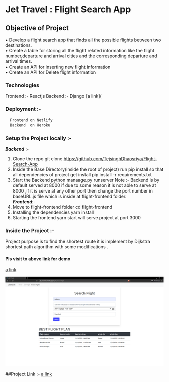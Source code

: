
# Jet Travel : Flight Search App

## Objective of Project 

• Develop a flight search app that finds all the possible flights between two destinations.<br/>
• Create a table for storing all the flight related information like the flight number,departure and arrival cities and the corresponding departure and arrival       times. <br/>
• Create an API for inserting new flight information <br/>
• Create an API for Delete flight information <br/>

### Technologies
Frontend :- Reactjs
Backend  :- Django
[a link](

### Deployment :-
      Frontend on Netlify
      Backend  on Heroku 

### Setup the Project locally :- <br/>
  ***Backend*** :-
   1. Clone the repo
         git clone https://github.com/TejsinghDhaosriya/Flight-Search-App
   2. Inside the Base Directory(inside the root of project) run pip install so that all dependencies of project get install 
         pip install -r requirements.txt
   3. Start the Backend
         python manaage.py runserver
   Note :- Backend is by default served at 8000 if due to some reason it is not able to serve at 8000 ,if it is serve at any other port then change the port number in baseURL.js file which is inside at flight-frontend folder.    <br/> 
  ***Frontend***:-
  1. Move to flight-frontend folder
       cd flight-frontend
  2. Installing the dependencies 
       yarn install
  3.  Starting the frontend
       yarn start
       will serve project at port 3000
       
### Inside the Project :- 
   Project purpose is to find the shortest route it is implement by Dijkstra shortest path algorithm with some modifications .
   

#### Pls visit to above link for demo
[a link](https://www.youtube.com/watch?v=dNYf_nQgzEc)

![Screenshot](screenshot.png)



##Project Link :-
    [a link](https://jettravels.netlify.app)
